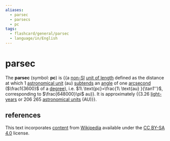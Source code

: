```yaml
---
aliases:
  - parsec
  - parsecs
  - pc
tags:
  - flashcard/general/parsec
  - language/in/English
---
```


# parsec

The __parsec__ (symbol: __pc__) is {{a [non-SI](International%20System%20of%20Units.md) [unit of length](unit%20of%20length.md) defined as the distance at which 1 [astronomical unit](astronomical%20unit.md) (au) [subtends](subtended%20angle.md) an [angle](angle.md) of one [arcsecond](minute%20and%20second%20of%20arc.md) ($\frac1{3600}$ of a [degree](degree%20(angle).md)), i.e. $1\ \text{pc}=\frac{1\ \text{au} }{\tan1''}$, corresponding to $\frac{648000}\pi$ au}}. <!--SR:!2025-07-17,448,230--> It is approximately {{3.26 [light-years](light-year.md) or 206&nbsp;265 [astronomical units](astronomical%20unit.md) (AU)}}.

## references

This text incorporates [content](https://en.wikipedia.org/wiki/parsec) from [Wikipedia](Wikipedia.md) available under the [CC BY-SA 4.0](https://creativecommons.org/licenses/by-sa/4.0/) license.
